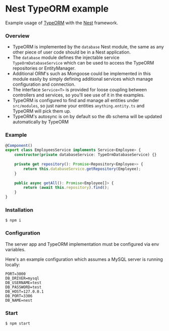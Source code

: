 # Nest TypeORM example

Example usage of [TypeORM](https://github.com/typeorm/typeorm) with the [Nest](https://github.com/kamilmysliwiec/nest) framework.

### Overview

- TypeORM is implemented by the `database` Nest module, the same as any other piece of user code should be in a Nest application.
- The `database` module defines the injectable service `TypeOrmDatabaseService` which can be used to access the TypeORM repositories or EntityManager. 
- Additional ORM's such as Mongoose could be implemented in this module easily by simply defining additional services which manage configuration and connection. 
- The interface `Service<T>` is provided for loose coupling between controllers and services, so you'll see use of it in the examples.
- TypeORM is configured to find and manage all entities under `src/modules`, so just name your entities `anything.entity.ts` and TypeORM will pick them up. 
- TypeORM's autosync is on by default so the db schema will be updated automatically by TypeORM

### Example
```typescript
@Component()
export class EmployeesService implements Service<Employee> {
    constructor(private databaseService: TypeOrmDatabaseService) {}
    
    private get repository(): Promise<Repository<Employee>> {
        return this.databaseService.getRepository(Employee);
    }
        
    public async getAll(): Promise<Employee[]> {
        return (await this.repository).find();
    }
}
```

### Installation

```
$ npm i
```

### Configuration

The server app and TypeORM implementation must be configured via env variables. 

Here's an example configuration which assumes a MySQL server is running locally:

```
PORT=3000
DB_DRIVER=mysql
DB_USERNAME=test
DB_PASSWORD=test
DB_HOST=127.0.0.1
DB_PORT=3306
DB_NAME=nest
```

### Start

```
$ npm start
```
